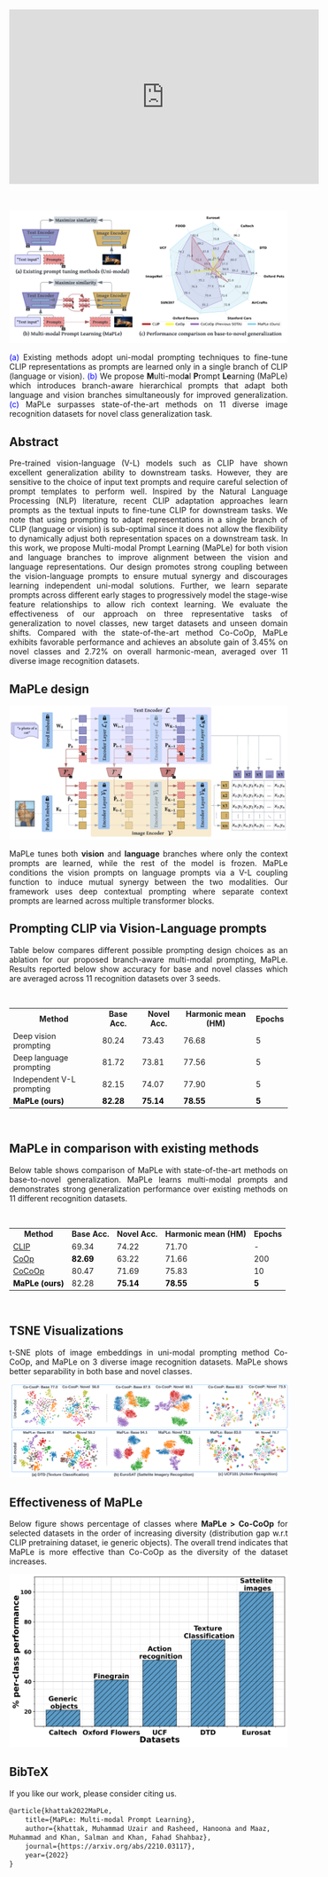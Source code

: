 
<br>

<p align="center">
<iframe width="560" height="315" src="https://www.youtube.com/embed/fmULeaqAzfg" title="YouTube video player" frameborder="0" allow="accelerometer; autoplay; clipboard-write; encrypted-media; gyroscope; picture-in-picture; web-share" allowfullscreen></iframe>
</p>

<br>


![main figure](docs/main_figure.png)
<p align="justify"> <span style="color: blue">(a)</span> Existing methods adopt uni-modal
prompting techniques to fine-tune CLIP representations as prompts are learned only in a single branch of CLIP (language or vision).  <span style="color: blue">(b)</span> We propose <b>M</b>ulti-mod<b>a</b>l <b>P</b>rompt <b>Le</b>arning (MaPLe) which introduces branch-aware hierarchical prompts that adapt both language and vision branches simultaneously for improved generalization. <span style="color: blue">(c)</span> MaPLe surpasses state-of-the-art methods on
11 diverse image recognition datasets for novel class generalization task.
 </p>

 
## Abstract
<p align="justify">
Pre-trained vision-language (V-L) models such as CLIP have shown excellent generalization ability to downstream tasks. However, they are sensitive to the choice of input text prompts and require careful selection of prompt templates to perform well. Inspired by the Natural Language Processing (NLP) literature, recent CLIP adaptation approaches learn prompts as the textual inputs to fine-tune CLIP for downstream tasks. We note that using prompting to adapt representations in a single branch of CLIP (language or vision) is sub-optimal since it does not allow the flexibility to dynamically adjust both representation spaces on a downstream task. In this work, we propose Multi-modal Prompt Learning (MaPLe) for both vision and language branches to improve alignment between the vision and language representations. Our design promotes strong coupling between the vision-language prompts to ensure mutual synergy and discourages learning independent uni-modal solutions. Further, we learn separate prompts across different early stages to progressively model the stage-wise feature relationships to allow rich context learning. We evaluate the effectiveness of our approach on three representative tasks of generalization to novel classes, new target datasets and unseen domain shifts. Compared with the state-of-the-art method Co-CoOp, MaPLe exhibits favorable performance and achieves an absolute gain of 3.45% on novel classes and 2.72% on overall harmonic-mean, averaged over 11 diverse image recognition datasets. </p>

## MaPLe design

![main figure](docs/prompt_main_figure.png)
<p align="justify">MaPLe tunes both <b>vision</b> and <b>language</b> branches where only the context prompts are learned, while the rest of the model is frozen. MaPLe conditions the vision prompts on language prompts via a V-L coupling function to induce mutual synergy between the two modalities. Our framework uses deep contextual prompting where separate context prompts are learned across multiple transformer blocks.</p>
 
## Prompting CLIP via Vision-Language prompts

<p align="justify"> Table below compares different possible prompting design choices as an ablation for our proposed branch-aware multi-modal prompting, MaPLe. Results reported below show accuracy for base and novel classes which are averaged across 11 recognition datasets over 3 seeds. </p>
<br> 
<center>
<table  border="0">
<tbody>
<tr>
<td><center> <b>Method</b>  </center>   </td>
<td><center> <b>Base Acc.</b>  </center>   </td>
<td><center> <b>Novel Acc.</b>  </center>   </td>
<td><center> <b>Harmonic mean (HM)</b>  </center>   </td>
<td><center> <b>Epochs</b>  </center>   </td>
</tr>
<tr>
  <td>Deep vision prompting</td>
<td>80.24</td>
<td>73.43</td>
<td>76.68</td>
<td>5</td>
</tr>
<tr>
<td>Deep language prompting</td>
<td> 81.72 </td>
<td> 73.81 </td>
<td> 77.56 </td>
<td> 5 </td>
</tr>
<tr>
<td>Independent V-L prompting</td>
<td> 82.15 </td>
<td> 74.07 </td>
<td> 77.90 </td>
<td> 5 </td>
</tr>
<tr>
<td>  <b style="color:black;">  MaPLe (ours) </b></td>
<td> <b style="color:black;"> 82.28 </b> </td>
<td> <b style="color:black;"> 75.14 </b></td>
<td><b style="color:black;"> 78.55 </b></td>
<td><b style="color:black;"> 5 </b></td>
</tr>
</tbody>
</table>
</center>

<br/> 


## MaPLe in comparison with existing methods

<p align="justify">Below table shows comparison of MaPLe with state-of-the-art methods on base-to-novel generalization. MaPLe learns multi-modal prompts and demonstrates strong generalization performance over existing methods on 11 different recognition datasets.</p>
<br> 
<center>
<table  border="0">
<tbody>
<tr>
<td><center> <b>Method</b>  </center>   </td>
<td><center> <b>Base Acc.</b>  </center>   </td>
<td><center> <b>Novel Acc.</b>  </center>   </td>
<td><center> <b>Harmonic mean (HM)</b>  </center>   </td>
<td><center> <b>Epochs</b>  </center>   </td>
</tr>
<tr>
  <td><a href="https://arxiv.org/abs/2103.00020">CLIP</a></td>
<td>69.34</td>
<td>74.22</td>
<td>71.70</td>
<td>-</td>
</tr>
<tr>
<td><a href="https://arxiv.org/abs/2109.01134">CoOp</a></td>
<td> <b style="color:black;"> 82.69</b> </td>
<td> 63.22 </td>
<td> 71.66 </td>
<td> 200 </td>
</tr>
<tr>
<td><a href="https://arxiv.org/abs/2203.05557">CoCoOp</a></td>
<td> 80.47 </td>
<td> 71.69 </td>
<td> 75.83 </td>
<td> 10 </td>
</tr>
<tr>
<td>  <b style="color:black;">  MaPLe (ours) </b></td>
<td> 82.28 </td>
<td> <b style="color:black;"> 75.14 </b></td>
<td><b style="color:black;"> 78.55 </b></td>
<td><b style="color:black;"> 5 </b></td>
</tr>
</tbody>
</table>
</center>

<br/> 

 
## TSNE Visualizations

<p align="justify">t-SNE plots of image embeddings in uni-modal prompting method
Co-CoOp, and MaPLe on 3 diverse image recognition datasets. MaPLe shows better separability in both base and novel classes. </p>

![tSNE_plots](docs/tSNE_plots.png)


## Effectiveness of MaPLe

<p align="justify">Below figure shows percentage of classes where <b>MaPLe > Co-CoOp</b> for selected datasets in the order of increasing diversity (distribution gap w.r.t CLIP pretraining dataset, ie generic objects). The overall trend indicates that MaPLe is more effective than Co-CoOp as the diversity of the dataset increases. </p>

<center> <img src="docs/per_class_analysis.png" width="600"> </center>




## BibTeX
If you like our work, please consider citing us.
```
@article{khattak2022MaPLe,
    title={MaPLe: Multi-modal Prompt Learning},
    author={khattak, Muhammad Uzair and Rasheed, Hanoona and Maaz, Muhammad and Khan, Salman and Khan, Fahad Shahbaz},
    journal={https://arxiv.org/abs/2210.03117},
    year={2022}
}
```
